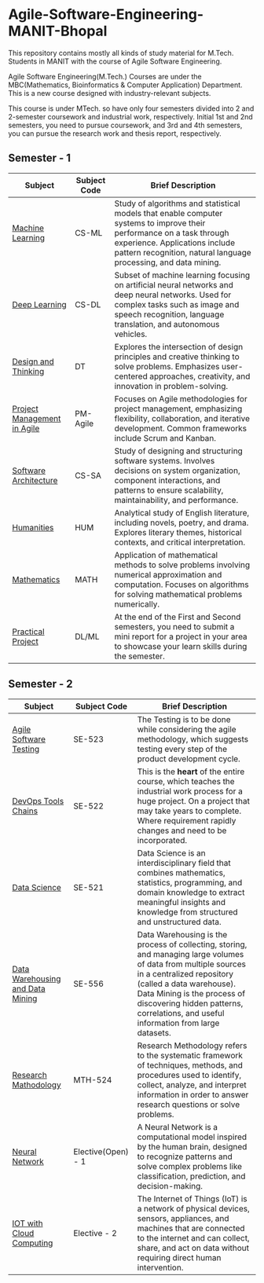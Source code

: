 # Agile-Software-Engineering-MANIT-Bhopal
This repository contains mostly all kinds of study material for M.Tech. Students in MANIT with the course of Agile Software Engineering.

Agile Software Engineering(M.Tech.) Courses are under the MBC(Mathematics, Bioinformatics & Computer Application) Department. This is a new course designed with industry-relevant subjects.

This course is under MTech. so have only four semesters divided into 2 and 2-semester coursework and industrial work, respectively. Initial 1st and 2nd semesters, you need to pursue coursework, and 3rd and 4th semesters, you can pursue the research work and thesis report, respectively.

## Semester - 1
| Subject                        | Subject Code   | Brief Description                                             |
| ------------------------------ | -------------- | ------------------------------------------------------------ |
| [Machine Learning](/notes/ml_notes.md)               | CS-ML          | Study of algorithms and statistical models that enable computer systems to improve their performance on a task through experience. Applications include pattern recognition, natural language processing, and data mining. |
| [Deep Learning](/notes/dl_notes.md)                  | CS-DL          | Subset of machine learning focusing on artificial neural networks and deep neural networks. Used for complex tasks such as image and speech recognition, language translation, and autonomous vehicles. |
| [Design and Thinking](/notes/Design_Thinking.md)            | DT             | Explores the intersection of design principles and creative thinking to solve problems. Emphasizes user-centered approaches, creativity, and innovation in problem-solving. |
| [Project Management in Agile](/notes/Note.md)    | PM-Agile       | Focuses on Agile methodologies for project management, emphasizing flexibility, collaboration, and iterative development. Common frameworks include Scrum and Kanban. |
| [Software Architecture](/notes/software_arch.md)          | CS-SA          | Study of designing and structuring software systems. Involves decisions on system organization, component interactions, and patterns to ensure scalability, maintainability, and performance. |
| [Humanities](/notes/english.md)                     | HUM            | Analytical study of English literature, including novels, poetry, and drama. Explores literary themes, historical contexts, and critical interpretation. |
| [Mathematics](/notes/Numerical_Analysis.md)                    | MATH           | Application of mathematical methods to solve problems involving numerical approximation and computation. Focuses on algorithms for solving mathematical problems numerically. |
| [Practical Project](/notes/practical.md) | DL/ML | At the end of the First and Second semesters, you need to submit a mini report for a project in your area to showcase your learn skills during the semester. |

## Semester - 2
| Subject                        | Subject Code   | Brief Description                                             |
| ------------------------------ | -------------- | ------------------------------------------------------------ |
| [Agile Software Testing](/notes/agile_software_testing.md) | SE-523 | The Testing is to be done while considering the agile methodology, which suggests testing every step of the product development cycle. |
| [DevOps Tools Chains](/notes/devops.md) | SE-522 | This is the <b>heart</b> of the entire course, which teaches the industrial work process for a huge project. On a project that may take years to complete. Where requirement rapidly changes and need to be incorporated. |
| [Data Science](/notes/ds.md) | SE-521 | Data Science is an interdisciplinary field that combines mathematics, statistics, programming, and domain knowledge to extract meaningful insights and knowledge from structured and unstructured data. |
| [Data Warehousing and Data Mining](/notes/dw.md) | SE-556 | Data Warehousing is the process of collecting, storing, and managing large volumes of data from multiple sources in a centralized repository (called a data warehouse). Data Mining is the process of discovering hidden patterns, correlations, and useful information from large datasets. |
| [Research Mathodology](/notes/mth.md) | MTH-524 | Research Methodology refers to the systematic framework of techniques, methods, and procedures used to identify, collect, analyze, and interpret information in order to answer research questions or solve problems. |
| [Neural Network](/notes/nn.md) | Elective(Open) - 1 | A Neural Network is a computational model inspired by the human brain, designed to recognize patterns and solve complex problems like classification, prediction, and decision-making. |
| [IOT with Cloud Computing](/notes/iot.md) | Elective - 2 | The Internet of Things (IoT) is a network of physical devices, sensors, appliances, and machines that are connected to the internet and can collect, share, and act on data without requiring direct human intervention. |
